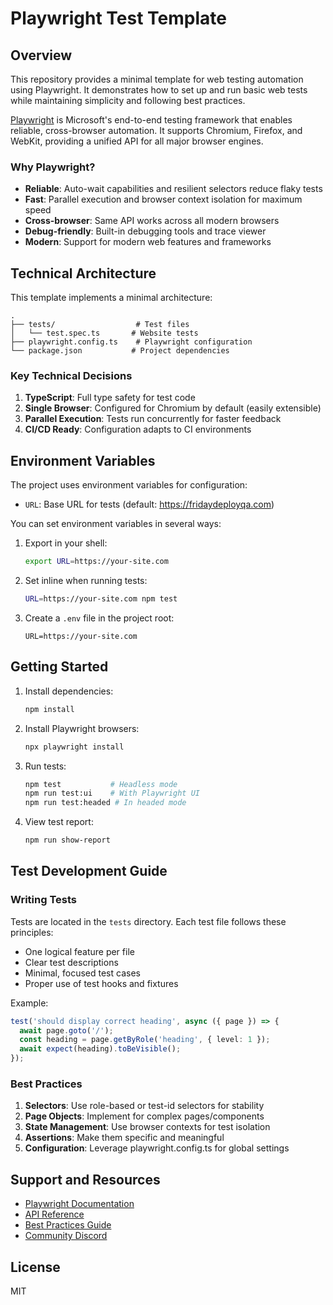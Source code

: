 # Playwright Test Template

## Overview

This repository provides a minimal template for web testing automation using Playwright. It demonstrates how to set up and run basic web tests while maintaining simplicity and following best practices.

[Playwright](https://playwright.dev) is Microsoft's end-to-end testing framework that enables reliable, cross-browser automation. It supports Chromium, Firefox, and WebKit, providing a unified API for all major browser engines.

### Why Playwright?

- **Reliable**: Auto-wait capabilities and resilient selectors reduce flaky tests
- **Fast**: Parallel execution and browser context isolation for maximum speed
- **Cross-browser**: Same API works across all modern browsers
- **Debug-friendly**: Built-in debugging tools and trace viewer
- **Modern**: Support for modern web features and frameworks

## Technical Architecture

This template implements a minimal architecture:

```
.
├── tests/                  # Test files
│   └── test.spec.ts       # Website tests
├── playwright.config.ts    # Playwright configuration
└── package.json           # Project dependencies
```

### Key Technical Decisions

1. **TypeScript**: Full type safety for test code
2. **Single Browser**: Configured for Chromium by default (easily extensible)
3. **Parallel Execution**: Tests run concurrently for faster feedback
4. **CI/CD Ready**: Configuration adapts to CI environments

## Environment Variables

The project uses environment variables for configuration:

- `URL`: Base URL for tests (default: https://fridaydeployqa.com)

You can set environment variables in several ways:

1. Export in your shell:
   ```bash
   export URL=https://your-site.com
   ```

2. Set inline when running tests:
   ```bash
   URL=https://your-site.com npm test
   ```

3. Create a `.env` file in the project root:
   ```
   URL=https://your-site.com
   ```

## Getting Started

1. Install dependencies:
   ```bash
   npm install
   ```

2. Install Playwright browsers:
   ```bash
   npx playwright install
   ```

3. Run tests:
   ```bash
   npm test           # Headless mode
   npm run test:ui    # With Playwright UI
   npm run test:headed # In headed mode
   ```

4. View test report:
   ```bash
   npm run show-report
   ```

## Test Development Guide

### Writing Tests

Tests are located in the `tests` directory. Each test file follows these principles:
- One logical feature per file
- Clear test descriptions
- Minimal, focused test cases
- Proper use of test hooks and fixtures

Example:
```typescript
test('should display correct heading', async ({ page }) => {
  await page.goto('/');
  const heading = page.getByRole('heading', { level: 1 });
  await expect(heading).toBeVisible();
});
```

### Best Practices

1. **Selectors**: Use role-based or test-id selectors for stability
2. **Page Objects**: Implement for complex pages/components
3. **State Management**: Use browser contexts for test isolation
4. **Assertions**: Make them specific and meaningful
5. **Configuration**: Leverage playwright.config.ts for global settings

## Support and Resources

- [Playwright Documentation](https://playwright.dev/docs/intro)
- [API Reference](https://playwright.dev/docs/api/class-playwright)
- [Best Practices Guide](https://playwright.dev/docs/best-practices)
- [Community Discord](https://playwright.dev/community/discord)

## License

MIT 